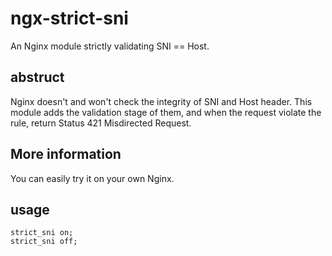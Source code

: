 # ngx-strict-sni

An Nginx module strictly validating SNI == Host.

## abstruct

Nginx doesn't and won't check the integrity of SNI and Host header.
This module adds the validation stage of them, and when the request violate the rule, return Status 421 Misdirected Request.

## More information

You can easily try it on your own Nginx.

## usage

```nginx
strict_sni on;
strict_sni off;
```
